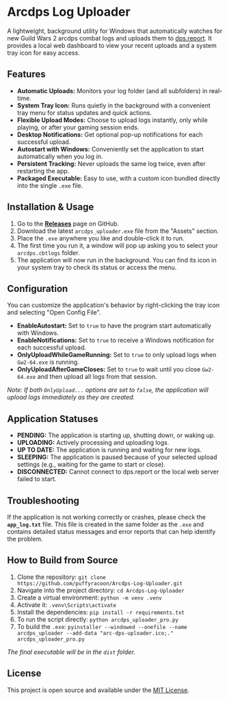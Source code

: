 # Arcdps Log Uploader

A lightweight, background utility for Windows that automatically watches for new Guild Wars 2 arcdps combat logs and uploads them to [dps.report](https://dps.report). It provides a local web dashboard to view your recent uploads and a system tray icon for easy access.

## Features

- **Automatic Uploads:** Monitors your log folder (and all subfolders) in real-time.
- **System Tray Icon:** Runs quietly in the background with a convenient tray menu for status updates and quick actions.
- **Flexible Upload Modes:** Choose to upload logs instantly, only while playing, or after your gaming session ends.
- **Desktop Notifications:** Get optional pop-up notifications for each successful upload.
- **Autostart with Windows:** Conveniently set the application to start automatically when you log in.
- **Persistent Tracking:** Never uploads the same log twice, even after restarting the app.
- **Packaged Executable:** Easy to use, with a custom icon bundled directly into the single `.exe` file.

## Installation & Usage

1. Go to the [**Releases**](https://github.com/puffyracoon/Arcdps-Log-Uploader/releases) page on GitHub.
2. Download the latest `arcdps_uploader.exe` file from the "Assets" section.
3. Place the `.exe` anywhere you like and double-click it to run.
4. The first time you run it, a window will pop up asking you to select your `arcdps.cbtlogs` folder.
5. The application will now run in the background. You can find its icon in your system tray to check its status or access the menu.

## Configuration

You can customize the application's behavior by right-clicking the tray icon and selecting "Open Config File".

-   **EnableAutostart:** Set to `true` to have the program start automatically with Windows.
-   **EnableNotifications:** Set to `true` to receive a Windows notification for each successful upload.
-   **OnlyUploadWhileGameRunning:** Set to `true` to only upload logs when `Gw2-64.exe` is running.
-   **OnlyUploadAfterGameCloses:** Set to `true` to wait until you close `Gw2-64.exe` and then upload all logs from that session.

*Note: If both `OnlyUpload...` options are set to `false`, the application will upload logs immediately as they are created.*

## Application Statuses

- **PENDING:** The application is starting up, shutting down, or waking up.
- **UPLOADING:** Actively processing and uploading logs.
- **UP TO DATE:** The application is running and waiting for new logs.
- **SLEEPING:** The application is paused because of your selected upload settings (e.g., waiting for the game to start or close).
- **DISCONNECTED:** Cannot connect to dps.report or the local web server failed to start.

## Troubleshooting

If the application is not working correctly or crashes, please check the **`app_log.txt`** file. This file is created in the same folder as the `.exe` and contains detailed status messages and error reports that can help identify the problem.

## How to Build from Source

1. Clone the repository: `git clone https://github.com/puffyracoon/Arcdps-Log-Uploader.git`
2. Navigate into the project directory: `cd Arcdps-Log-Uploader`
3. Create a virtual environment: `python -m venv .venv`
4. Activate it: `.venv\Scripts\activate`
5. Install the dependencies: `pip install -r requirements.txt`
6. To run the script directly: `python arcdps_uploader_pro.py`
7. To build the `.exe`: `pyinstaller --windowed --onefile --name arcdps_uploader --add-data "arc-dps-uploader.ico;." arcdps_uploader_pro.py`

*The final executable will be in the `dist` folder.*

## License

This project is open source and available under the [MIT License](LICENSE).